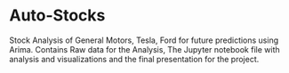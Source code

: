 # Auto-Stocks
Stock Analysis of General Motors, Tesla, Ford for future predictions using Arima.
Contains Raw data for the Analysis, The Jupyter notebook file with analysis and visualizations and the final presentation for the project.
